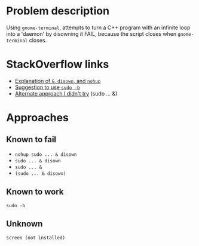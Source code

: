 # Problem description

Using `gnome-terminal`, attempts to turn a C++ program with an infinite loop
into a 'daemon' by disowning it FAIL, because the script closes when
`gnome-terminal` closes.

# StackOverflow links

 * [Explanation of `&`, `disown`, and `nohup`](http://superuser.com/a/178592/199803)
 * [Suggestion to use `sudo -b`](http://stackoverflow.com/a/19965862/1858225)
 * [Alternate approach I didn't try](http://stackoverflow.com/a/20338327/1858225)
       (sudo ... &)

# Approaches

## Known to fail

 * `nohup sudo ... & disown`
 * `sudo ... & disown`
 * `sudo ... &`
 * `(sudo ... & disown)`

## Known to work

    sudo -b

## Unknown

    screen (not installed)
